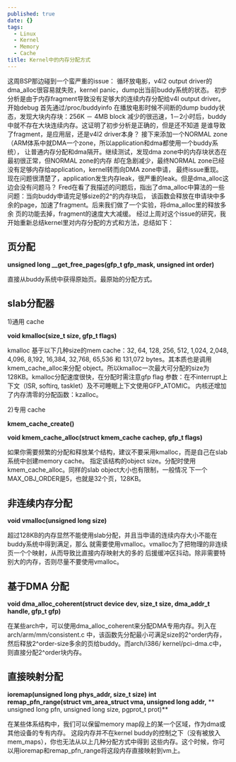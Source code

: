 ```yaml
---
published: true
date: {}
tags:
  - Linux
  - Kernel
  - Memory
  - Cache
title: Kernel中的内存分配方式
---
```

这周BSP那边碰到一个蛮严重的issue：
循环放电影，v4l2 output driver的 dma_alloc很容易就失败，kernel panic，dump出当前buddy系统的状态。
初步分析是由于内存fragment导致没有足够大的连续内存分配给v4l output driver。开始debug
首先通过/proc/buddyinfo 在播放电影时候不间断的dump buddy状态，发现大块内存块：256K － 4MB block
减少的很迅速，1－2小时后，buddy中就不存在大块连续内存。这证明了初步分析是正确的，但是还不知道
是谁导致了fragment，是应用层，还是v4l2 driver本身？
接下来添加一个NORMAL zone（ARM体系中就DMA一个zone，所以application和dma都使用一个buddy系统），
让普通内存分配和dma隔开。继续测试，发现dma zone中的内存块状态在最初很正常，但NORMAL zone的内存
却在急剧减少，最终NORMAL zone已经没有足够内存给application，kernel转而向DMA zone申请，
最终issue重现。
现在问题很清楚了，application发生内存leak，很严重的leak。但是dma_alloc这边会没有问题马？
Fred在看了我描述的问题后，指出了dma_alloc中算法的一些问题：当向buddy申请完足够size的2^的内存块后，
该函数会释放在申请块中多余的page，加速了fragment。后来我们做了一个实验，将dma_alloc里的释放多余
页的功能去掉，fragment的速度大大减缓。
经过上周对这个issue的研究，我开始重新总结kernel里对内存分配的方式和方法，总结如下：

## 页分配 ##

**unsigned long __get_free_pages(gfp_t gfp_mask, unsigned int order)**

直接从buddy系统中获得原始页。最原始的分配方式。

## slab分配器 ##

1)通用 cache

**void kmalloc(size_t size, gfp_t flags)**

kmalloc 基于以下几种size的mem cache：32, 64, 128, 256, 512, 1,024, 2,048, 4,096, 
8,192, 16,384, 32,768, 65,536 和 131,072 bytes。其本质也是调用kmem_cache_alloc来分配
object。所以kmalloc一次最大可分配的size为128KB。kmalloc分配速度很快，在分配时需注意gfp flag
参数：在不interrupt上下文（ISR, softirq, tasklet）及不可睡眠上下文使用GFP_ATOMIC。
内核还增加了内存清零的分配函数：kzalloc。

2)专用 cache

**kmem_cache_create()**

**void kmem_cache_alloc(struct kmem_cache cachep, gfp_t flags)**

如果你需要频繁的分配和释放某个结构，建议不要采用kmalloc，而是自己在slab系统中创建memory cache。
指定该结构的object size。分配时使用kmem_cache_alloc。同样的slab object大小也有限制，一般情况
下一个MAX_OBJ_ORDER是5，也就是32个页，128KB。

## 非连续内存分配 ##

**void vmalloc(unsigned long size)**

超过128KB的内存显然不能使用slab分配，并且当申请的连续内存大小不能在buddy系统中得到满足，那么
就需要使用vmalloc。vmalloc为了把物理的非连续页一个个映射，从而导致比直接内存映射大的多的
后援缓冲区抖动。除非需要特别大的内存，否则尽量不要使用vmalloc。

## 基于DMA 分配 ##

**void  dma_alloc_coherent(struct device dev, size_t size, dma_addr_t handle, gfp_t gfp)**

在某些arch中，可以使用dma_alloc_coherent来分配DMA专用内存。列入在arch/arm/mm/consistent.c
中，该函数先分配最小可满足size的2^order内存，然后释放2^order-size多余的页给buddy。而arch/i386/
kernel/pci-dma.c中，则直接分配2^order块内存。

## 直接映射分配 ##

**ioremap(unsigned long phys_addr, size_t size)**
**int remap_pfn_range(struct vm_area_struct vma, unsigned long addr,**
**                    unsigned long pfn, unsigned long size, pgprot_t prot)**

在某些体系结构中，我们可以保留memory map段上的某一个区域，作为dma或其他设备的专有内存。
这段内存并不在kernel buddy的控制之下（没有被放入mem_maps），你也无法从以上几种分配方式中得到
这些内存。这个时候，你可以用ioremap和remap_pfn_range将这段内存直接映射到vm上。
